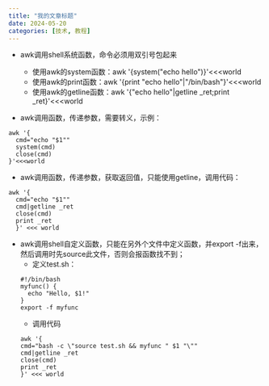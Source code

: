 ```yaml
---
title: "我的文章标题"
date: 2024-05-20
categories: [技术, 教程]
---
```


- awk调用shell系统函数，命令必须用双引号包起来
  - 使用awk的system函数：awk '{system("echo hello")}'<<<world
  - 使用awk的print函数：awk '{print "echo hello"|"/bin/bash"}'<<<world
  - 使用awk的getline函数：awk '{"echo hello"|getline _ret;print _ret}'<<<world

- awk调用函数，传递参数，需要转义，示例：
```
awk '{
  cmd="echo "$1""
  system(cmd)
  close(cmd)
}'<<<world
```
- awk调用函数，传递参数，获取返回值，只能使用getline，调用代码：
```
awk '{
  cmd="echo "$1""
  cmd|getline _ret
  close(cmd)
  print _ret
  }' <<< world
```
- awk调用shell自定义函数，只能在另外个文件中定义函数，并export -f出来，然后调用时先source此文件，否则会报函数找不到；
  - 定义test.sh：
  ```
  #!/bin/bash
  myfunc() {
    echo "Hello, $1!"
  }
  export -f myfunc
  ```
  - 调用代码
  ```
  awk '{
  cmd="bash -c \"source test.sh && myfunc " $1 "\""
  cmd|getline _ret
  close(cmd)
  print _ret
  }' <<< world
  ```
